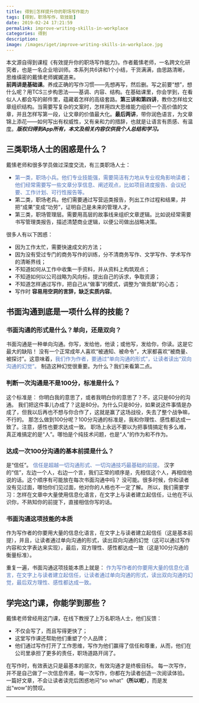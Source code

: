 ```yaml
---
title: 得到|怎样提升你的职场写作能力
tags: [得到，职场写作，软技能]
date: 2019-02-24 17:21:59
permalink: improve-writing-skills-in-workplace
categories: 得到
description:
image: /images/iget/improve-writing-skills-in-workplace.jpg
---
```

<p class="description">本文源自得到课程《有效提升你的职场写作能力》。作者戴愫老师，一名跨文化研究者，也是一名企业培训师。本系列共6讲和1个小结，干货满满，由思路清晰，思维缜密的戴愫老师娓娓道来。<br /><b>前两讲是基础课</b>。养成正确的写作习惯——先想再写，然后删。写之前要“想”，想什么呢？用TCS三步构思法——基调、内容、结构。在基础课里，你会学到，在看似人人都会写的邮件里，蕴藏着怎样的高级套路。<b>第三讲和第四讲</b>，教你怎样给文章组织结构。当需要写复杂的文案时，怎样用四大思维能力组织一个高价值的文章，并且怎样写第一段，让文章的价值最大化。<b>最后两讲</b>，带你润色语言，为文章锦上添花——如何写出有权威性，又有亲和力的措辞，也就是让语言有质感、有温度。<b><em>版权归得到App所有，本文及相关内容仅供我个人总结和学习。</em></b></p>


<!-- more -->

## 三类职场人士的困惑是什么？
戴愫老师和很多学员做过深度交流，有三类职场人士：
- <span style="color:#5073b8;">第一类，职场小兵。他们专业技能强，需要简洁有力地从专业视角影响读者；他们经常需要写一些文章分享信息、阐述观点，比如项目进度报告、会议纪要、工作计划、可行性报告等。</span>
- 第二类，职场老兵。他们需要通过写营运类报告，列出工作过程和结果，并把“成果”变成“功劳”，证明自己是未来的管理人才。
- 第三类，职场管理层。需要用高层的故事线来组织文章逻辑。比如说经常需要书写管理类报告，描述清楚商业逻辑，以便公司做出战略决策。

很多人有以下困惑：
- 因为工作太忙，需要快速成文的方法；
- 因为没有受过专门的商务写作的训练，分不清商务写作、文学写作、学术写作的清晰界线；
- 不知道如何从工作中收集一手资料，并从资料上构筑观点；
- 不知道如何以公司战略为风向标，提出自己的诉求，争取资源；
- 不知道怎样通过写作，把自己从“做事”的模式，调整为“做贡献”的心态；
- 写作时 **容易用空洞的言辞，缺乏实质内容**。

## 书面沟通到底是一项什么样的技能？
### 书面沟通的形式是什么？单向，还是双向？
书面沟通是一种单向沟通。你写，发给他，他读；或他写，发给你，你读。这是它最大的缺陷！
没有一个正常成年人喜欢“被通知、被命令”，大家都喜欢“被商量、被探讨”。这意味着，<span style="color:#5073b8;">我们作为作者，要通过“单向沟通的形式”，让读者读出“双向沟通的幻觉”。</span>
制造这种幻觉很重要。为什么？我们来看第二点。
### 判断一次沟通是不是100分，标准是什么？
这个标准是：
你明白我的意思了，或者我明白你的意思了？不，这只是60分的沟通。
我们把这件事儿办成了？这是80分。为什么只是80分，如果说这件事情是办成了，但我以后再也不想与你合作了，这就是赢了这场战役，失去了整个战争嘛，不行的。
那怎么做到100分呢？100分沟通的标准是，我和你理性、感性都达成一致了。注意，感性也要求达成一致。
职场上永远不要以为把事情搞定有多么难，真正难搞定的是“人”。哪怕是个纯技术问题，也是“人”的作为和不作为。
### 达成一次100分沟通的基本前提是什么？
是“信任”。 <span style="color:#5073b8;">信任是超越一切沟通形式、一切沟通技巧最基础的前提。</span>
汉字的“信”，左边一个人，右边一个言，我们正常的顺序是，先相信这个人，再相信他说的话。这个顺序有可能放在每次书面沟通中吗？
没可能。很多时候，你和读者没有见过面，哪怕你们见过面，他对你的人格也不一定了解。
所以，我们需要学习：怎样在文章中大量使用信息化语言，在文字上与读者建立起信任，让他在不认识你，不熟知你的前提下，直接相信你写的话。
### 书面沟通这项技能的本质
作为写作者的你要用大量的信息化语言，在文字上与读者建立起信任（这是基本前提），并且，让读者通过单向沟通的形式，读出双向沟通的幻觉（这可以通过写作内容和文字表达来实现），最后，双方理性、感性都达成一致（这是100分沟通的衡量标准）。

重复一遍，书面沟通这项技能本质上就是：
<span style="color:#5073b8;">作为写作者的你要用大量的信息化语言，在文字上与读者建立起信任，让读者通过单向沟通的形式，读出双向沟通的幻觉，最后双方理性、感性都达成一致。</span>
## 学完这门课，你能学到那些？
戴愫老师曾经用这门课，在线下教授了上万名职场人士，他们反馈：
- 不仅会写了，而且写得更快了；
- 这堂写作课还帮助他们重塑了个人品牌；
- 他们通过写作打开了工作思维，写作为他们赢得了信任和尊重，从而，他们在公司里承担了更多的责任，职场道路开阔了。

在写作时，有效表达只是最基本的层次，有效沟通才是终极目标。
每一次写作，并不是自己做了一次信息传递，每一次写作，你都在为读者创造一次阅读体验。
一篇好文章，不会让读者读完后困惑地问“so what”**（所以呢）**，而是发出“wow”的赞叹。

<hr />